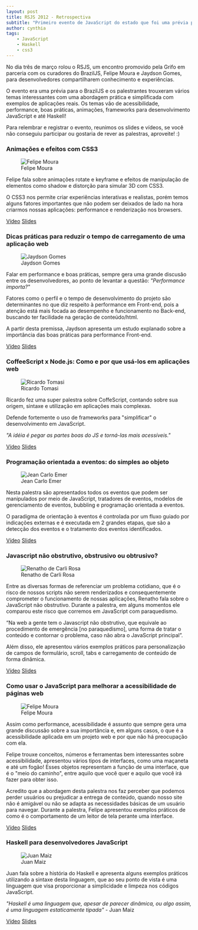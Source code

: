```yaml
---
layout: post
title: RSJS 2012 - Retrospectiva
subtitle: "Primeiro evento de JavaScript do estado que foi uma prévia para o BrazilJS"
author: cynthia
tags:
    - JavaScript
    - Haskell
    - css3
---
```


No dia três de março rolou o RSJS, um encontro promovido pela Grifo em parceria com os curadores do BrazilJS, Felipe Moura e Jaydson Gomes, para desenvolvedores compartilharem conhecimento e experiências.

O evento era uma prévia para o BrazilJS e os palestrantes trouxeram vários temas interessantes com uma abordagem prática e simplificada com exemplos de aplicações reais. Os temas vão de acessibilidade, performance, boas práticas, animações, frameworks para desenvolvimento JavaScript e até Haskell!

Para relembrar e registrar o evento, reunimos os slides e vídeos, se você não conseguiu participar ou gostaria de rever as palestras, aproveite! :)


### Animações e efeitos com CSS3

<figure>
  <img src="/images/rsjs-2012/felipe-moura.jpg" alt="Felipe Moura">
  <figcaption>Felipe Moura</figcaption>
</figure>

Felipe fala sobre animações rotate e keyframe e efeitos de manipulação de elementos como shadow e distorção para simular 3D com CSS3.

O CSS3 nos permite criar experiências interativas e realistas, porém temos alguns fatores importantes que não podem ser deixados de lado na hora criarmos nossas aplicações: performance e renderização nos browsers.

<a href="http://youtu.be/kxEYwkKLJxk" class="btn">Vídeo</a>
<a href="http://felipenmoura.org/projects/lectures/css3-animation" class="btn">Slides</a>


### Dicas práticas para reduzir o tempo de carregamento de uma aplicação web

<figure>
  <img src="/images/rsjs-2012/jaydson-gomes.jpg" alt="Jaydson Gomes">
  <figcaption>Jaydson Gomes</figcaption>
</figure>

Falar em performance e boas práticas, sempre gera uma grande discusão entre os desenvolvedores, ao ponto de levantar a questão: *"Performance importa?"*

Fatores como o perfil e o tempo de desenvolvimento do projeto são determinantes no que diz respeito à performance em Front-end, pois a atenção está mais focada ao desempenho e funcionamento no Back-end, buscando ter facilidade na geração de conteúdo/html.

A partir desta premissa, Jaydson apresenta um estudo  explanado sobre a importância das boas práticas para performance Front-end.

<a href="http://youtu.be/o73xH52pFPY" class="btn">Vídeo</a>
<a href="https://docs.google.com/a/gri.fo/presentation/d/1S7i_Z204o5LjaSBzQtxyrhDWfKH3UninQ1-EhaZaAPE/edit#slide=id.p" class="btn">Slides</a>


### CoffeeScript x Node.js: Como e por que usá-los em aplicações web

<figure>
  <img src="/images/rsjs-2012/ricardo-tomasi.jpg" alt="Ricardo Tomasi">
  <figcaption>Ricardo Tomasi</figcaption>
</figure>

Ricardo fez uma super palestra sobre CoffeScript, contando sobre sua origem, sintaxe e utilização em aplicações mais complexas.

Defende fortemente o uso de frameworks para "simplificar" o desenvolvimento em JavaScript.

*"A idéia é pegar as partes boas do JS e torná-las mais acessíveis."*

<a href="http://youtu.be/j5Lfedfm1Wk" class="btn">Vídeo</a>
<a href="https://speakerdeck.com/u/ricardobeat/p/introducao-a-coffeescript" class="btn">Slides</a>


### Programação orientada a eventos: do simples ao objeto

<figure>
  <img src="/images/rsjs-2012/jean-carlo.jpg" alt="Jean Carlo Emer">
  <figcaption>Jean Carlo Emer</figcaption>
</figure>

Nesta palestra são apresentados todos os eventos que podem ser manipulados por meio de JavaScript, tratadores de eventos, modelos de gerenciamento de eventos, bubbling e programação orientada a eventos.

O paradigma de orientação à eventos é controlada por um fluxo guiado por indicações externas e é executada em 2 grandes etapas, que são a detecção dos eventos e o tratamento dos eventos identificados.

<a href="http://youtu.be/rGlF5OgD_c0" class="btn">Vídeo</a>
<a href="http://speakerdeck.com/u/jcemer/p/eventos-do-simples-ao-objeto" class="btn">Slides</a>


### Javascript não obstrutivo, obstrusivo ou obtrusivo?

<figure>
  <img src="/images/rsjs-2012/renatho-rosa.jpg" alt="Renatho de Carli Rosa">
  <figcaption>Renatho de Carli Rosa</figcaption>
</figure>

Entre as diversas formas de referenciar um problema cotidiano, que é o risco de nossos scripts não serem renderizados  e consequentemente comprometer o  funcionamento de nossas aplicações, Renatho fala sobre o JavaScript não obstrutivo. Durante a palestra, em alguns momentos ele comparou este risco que corremos em JavaScript com paraquedismo.

“Na web a gente tem o Javascript não obstrutivo, que equivale ao procedimento de emergência [no paraquedismo], uma forma de tratar o conteúdo e contornar o problema, caso não abra o JavaScript principal”.

Além disso, ele apresentou vários exemplos práticos para personalização de campos de formulário, scroll, tabs e carregamento de conteúdo de forma dinâmica.

<a href="http://youtu.be/Jrx5gVfKZSA" class="btn">Vídeo</a>
<a href="https://speakerdeck.com/u/grifo/p/javascript-nao-obstrutivo-obstrusivo-ou-obtrusivo" class="btn">Slides</a>


### Como usar o JavaScript para melhorar a acessibilidade de páginas web

<figure>
  <img src="/images/rsjs-2012/felipe-moura.jpg" alt="Felipe Moura">
  <figcaption>Felipe Moura</figcaption>
</figure>

Assim como performance, acessibilidade é assunto que sempre gera uma grande discussão sobre a sua importância e, em alguns casos, o que é a acessibilidade aplicada em um projeto web e por que não há preocupação com ela.

Felipe trouxe conceitos, números e ferramentas bem interessantes sobre acessibilidade, apresentou vários tipos de interfaces, como uma maçaneta e até um fogão! Esses objetos representam a função de uma interface, que é o "meio do caminho", entre aquilo que você quer e aquilo que você irá fazer para obter isso.

Acredito que a abordagem desta palestra nos faz perceber que podemos perder usuários ou prejudicar a entrega de conteúdo, quando nosso site não é amigável ou não se adapta as necessidades básicas de um usuário para navegar.
Durante a palestra, Felipe apresentou exemplos práticos de como é o comportamento de um leitor de tela perante uma interface.

<a href="http://youtu.be/PHsIYJfLq3E" class="btn">Vídeo</a>
<a href="http://felipenmoura.org/projects/lectures/accessibility" class="btn">Slides</a>

### Haskell para desenvolvedores JavaScript

<figure>
  <img src="/images/rsjs-2012/juan-maiz.jpg" alt="Juan Maiz">
  <figcaption>Juan Maiz</figcaption>
</figure>

Juan fala sobre a história do Haskell e apresenta alguns exemplos práticos utilizando a sintaxe desta linguagem, que ao seu ponto de vista é uma linguagem que visa proporcionar a simplicidade e limpeza nos códigos JavaScript.

*"Haskell é uma linguagem que, apesar de parecer dinâmica, ou algo assim, é uma linguagem estaticamente tipada"* - Juan Maiz

<a href="http://youtu.be/-fHsbYboNJA" class="btn">Vídeo</a>
<a href="http://haskell-4-js-devs.heroku.com" class="btn">Slides</a>